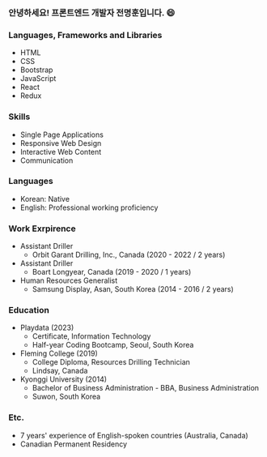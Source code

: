### 안녕하세요! 프론트엔드 개발자 전명훈입니다. 😄
<!--
**mjkorean/mjkorean** is a ✨ _special_ ✨ repository because its `README.md` (this file) appears on your GitHub profile.

Here are some ideas to get you started:

- 🔭 I’m currently working on ...
- 🌱 I’m currently learning ...
- 👯 I’m looking to collaborate on ...
- 🤔 I’m looking for help with ...
- 💬 Ask me about ...
- 📫 How to reach me: ...
- 😄 Pronouns: ...
- ⚡ Fun fact: ...
-->
### Languages, Frameworks and Libraries
- HTML
- CSS
- Bootstrap
- JavaScript
- React
- Redux

### Skills
- Single Page Applications
- Responsive Web Design
- Interactive Web Content
- Communication

### Languages
- Korean: Native
- English: Professional working proficiency

### Work Exrpirence
- Assistant Driller
  - Orbit Garant Drilling, Inc., Canada (2020 - 2022 / 2 years)
- Assistant Driller
  - Boart Longyear, Canada (2019 - 2020 / 1 years)
- Human Resources Generalist
  - Samsung Display, Asan, South Korea (2014 - 2016 / 2 years)

### Education
- Playdata (2023)
  - Certificate, Information Technology
  - Half-year Coding Bootcamp, Seoul, South Korea
- Fleming College (2019)
  - College Diploma, Resources Drilling Technician
  - Lindsay, Canada
- Kyonggi University (2014)
  - Bachelor of Business Administration - BBA, Business Administration
  - Suwon, South Korea

### Etc.
- 7 years' experience of English-spoken countries (Australia, Canada)
- Canadian Permanent Residency
